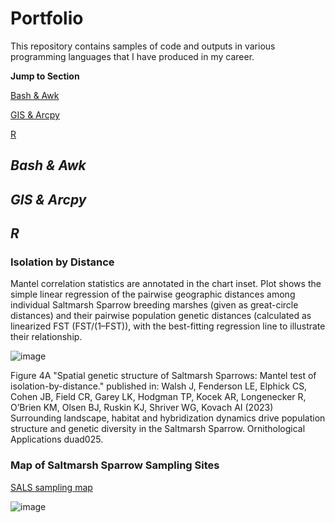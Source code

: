 # Portfolio
This repository contains samples of code and outputs in various programming languages that I have produced in my career.

**Jump to Section**

[Bash & Awk](#bash--awk)

[GIS & Arcpy](#gis--arcpy)

[R](#r)

## *Bash & Awk*

## *GIS & Arcpy*

## *R*
### Isolation by Distance

Mantel correlation statistics are annotated in the chart inset. Plot shows the simple linear regression of the pairwise geographic distances among individual Saltmarsh Sparrow breeding marshes (given as great-circle distances) and their pairwise population genetic distances (calculated as linearized FST (FST/(1–FST)), with the best-fitting regression line to illustrate their relationship. 

![image](https://github.com/LEFenderson/Portfolio/assets/49617364/959d5477-8bda-44c1-a7b2-d2bb81377b1a)

Figure 4A "Spatial genetic structure of Saltmarsh Sparrows: Mantel test of isolation-by-distance." published in: Walsh J, Fenderson LE, Elphick CS, Cohen JB, Field CR, Garey LK, Hodgman TP, Kocek
AR, Longenecker R, O’Brien KM, Olsen BJ, Ruskin KJ, Shriver WG, Kovach AI (2023) Surrounding
landscape, habitat and hybridization dynamics drive population structure and genetic diversity in
the Saltmarsh Sparrow. Ornithological Applications duad025.

### Map of Saltmarsh Sparrow Sampling Sites
[SALS sampling map](R/SALS%20sampling%20map/README.md)

![image](https://github.com/LEFenderson/Portfolio/assets/49617364/483e6b66-7940-4af1-be5a-c2bc5568f141)
